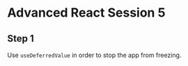 # Advanced React Session 5

## Step 1

Use `useDeferredValue` in order to stop the app from freezing.
